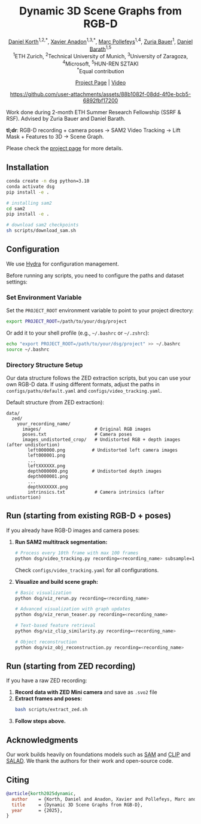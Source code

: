 <div align="center">

# Dynamic 3D Scene Graphs from RGB-D
[Daniel Korth](https://danielkorth.io/)<sup>1,2,\*</sup>, [Xavier Anadon](https://x.com/XaviXva)<sup>1,3,\*</sup>, [Marc Pollefeys](https://people.inf.ethz.ch/marc.pollefeys/)<sup>1,4</sup>, [Zuria Bauer](https://zuriabauer.com)<sup>1</sup>, [Daniel Barath](https://cvg.ethz.ch/team/Dr-Daniel-Bela-Barath)<sup>1,5</sup> <br>
<sup>1</sup>ETH Zurich, <sup>2</sup>Technical University of Munich, <sup>3</sup>University of Zaragoza, <sup>4</sup>Microsoft, <sup>5</sup>HUN-REN SZTAKI <br>
<sup>*</sup>Equal contribution

[Project Page](https://danielkorth.github.io/dynamic-scene-graphs/) | [Video](https://youtu.be/tMiMO2Wnj8Q)

https://github.com/user-attachments/assets/88b1082f-08dd-4f0e-bcb5-6892fbf17200

</div>

Work done during 2-month ETH Summer Research Fellowship (SSRF & RSF). Advised by Zuria Bauer and Daniel Barath.

**tl;dr**: RGB-D recording + camera poses -> SAM2 Video Tracking -> Lift Mask + Features to 3D -> Scene Graph.

Please check the [project page](https://danielkorth.github.io/dynamic-scene-graphs/) for more details.

## Installation

```bash
conda create -n dsg python=3.10
conda activate dsg
pip install -e .

# installing sam2
cd sam2
pip install -e .

# download sam2 checkpoints
sh scripts/download_sam.sh
```

## Configuration

We use [Hydra](https://hydra.cc/) for configuration management.

Before running any scripts, you need to configure the paths and dataset settings:

### Set Environment Variable

Set the `PROJECT_ROOT` environment variable to point to your project directory:
```bash
export PROJECT_ROOT=/path/to/your/dsg/project
```

Or add it to your shell profile (e.g., `~/.bashrc` or `~/.zshrc`):
```bash
echo "export PROJECT_ROOT=/path/to/your/dsg/project" >> ~/.bashrc
source ~/.bashrc
```

### Directory Structure Setup

Our data structure follows the ZED extraction scripts, but you can use your own RGB-D data. If using different formats, adjust the paths in `configs/paths/default.yaml` and `configs/video_tracking.yaml`.

Default structure (from ZED extraction):
```
data/
  zed/
    your_recording_name/
      images/                    # Original RGB images
      poses.txt                  # Camera poses
      images_undistorted_crop/   # Undistorted RGB + depth images (after undistortion)
        left000000.png          # Undistorted left camera images
        left000001.png
        ...
        leftXXXXXX.png
        depth000000.png         # Undistorted depth images
        depth000001.png
        ...
        depthXXXXXX.png
        intrinsics.txt           # Camera intrinsics (after undistortion)
```

## Run (starting from existing RGB-D + poses)

If you already have RGB-D images and camera poses:

1. **Run SAM2 multitrack segmentation:**
   ```bash
   # Process every 10th frame with max 100 frames
   python dsg/video_tracking.py recording=<recording_name> subsample=10 max_frames=100
   ```
   Check `configs/video_tracking.yaml` for all configurations.

2. **Visualize and build scene graph:**
   ```bash
   # Basic visualization
   python dsg/viz_rerun.py recording=<recording_name>

   # Advanced visualization with graph updates
   python dsg/viz_rerun_teaser.py recording=<recording_name>

   # Text-based feature retrieval
   python dsg/viz_clip_similarity.py recording=<recording_name>

   # Object reconstruction
   python dsg/viz_obj_reconstruction.py recording=<recording_name>
   ```

## Run (starting from ZED recording)

If you have a raw ZED recording:

1. **Record data with ZED Mini camera** and save as `.svo2` file
2. **Extract frames and poses:**
   ```bash
   bash scripts/extract_zed.sh
   ```
3. **Follow steps above.**

## Acknowledgments

Our work builds heavily on foundations models such as [SAM](https://sam2.metademolab.com/) and [CLIP](https://openai.com/blog/clip/) and [SALAD](https://github.com/serizba/salad). We thank the authors for their work and open-source code.

## Citing

```bibtex
@article{korth2025dynamic,
  author    = {Korth, Daniel and Anadon, Xavier and Pollefeys, Marc and Bauer, Zuria and Barath, Daniel},
  title     = {Dynamic 3D Scene Graphs from RGB-D},
  year      = {2025},
}
```
